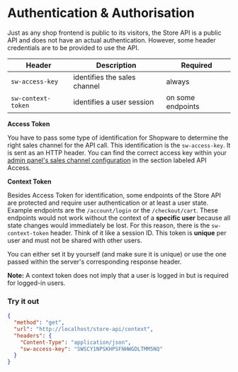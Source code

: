 # Authentication & Authorisation

Just as any shop frontend is public to its visitors, the Store API is a public API and does not have an actual authentication. However, some header credentials are to be provided to use the API.

| Header | Description | Required |
| --- | --- | --- |
| `sw-access-key` | identifies the sales channel | always |
| `sw-context-token` | identifies a user session | on some endpoints |

**Access Token**

You have to pass some type of identification for Shopware to determine the right sales channel for the API call. This identification is the `sw-access-key`. It is sent as an HTTP header. You can find the correct access key within your [admin panel's sales channel configuration](https://docs.shopware.com/en/shopware-6-en/settings/saleschannel#api-access) in the section labeled API Access.

**Context Token**

Besides Access Token for identification, some endpoints of the Store API are protected and require user authentication or at least a user state. Example endpoints are the `/account/login` or the `/checkout/cart`. These endpoints would not work without the context of a **specific user** because all state changes would immediately be lost. For this reason, there is the `sw-context-token` header. Think of it like a session ID. This token is **unique** per user and must not be shared with other users.

You can either set it by yourself (and make sure it is unique) or use the one passed within the server's corresponding response header.

**Note:** A context token does not imply that a user is logged in but is required for logged-in users.

### Try it out

```json http
{
  "method": "get",
  "url": "http://localhost/store-api/context",
  "headers": {
    "Content-Type": "application/json",
    "sw-access-key": "SWSCY1NPSKHPSFNHWGDLTMM5NQ"
  }
}
```
